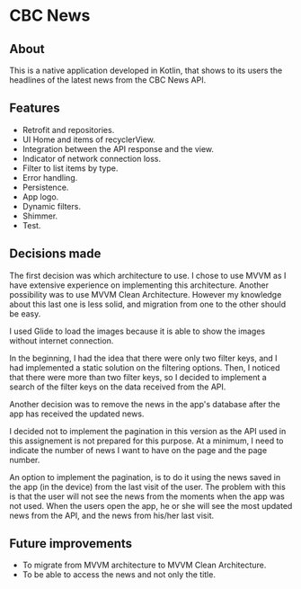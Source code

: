 # CBC News

## About

This is a native application developed in Kotlin, that shows to its users the headlines of the latest news from the CBC News API. 

## Features

- Retrofit and repositories.
- UI Home and items of recyclerView.
- Integration between the API response and the view. 
- Indicator of network connection loss.
- Filter to list items by type.
- Error handling.
- Persistence.
- App logo.
- Dynamic filters.
- Shimmer.
- Test.


## Decisions made 

The first decision was which architecture to use. I chose to use MVVM as I have extensive experience on implementing this architecture. Another possibility was to use MVVM Clean Architecture. However my knowledge about this last one is less solid, and migration from one to the other should be easy.

I used Glide to load the images because it is able to show the images without internet connection.

In the beginning, I had the idea that there were only two filter keys, and I had implemented a static solution on the filtering options. Then, I noticed that there were more than two filter keys, so I decided to implement a search of the filter keys on the data received from the API. 

Another decision was to remove the news in the app's database after the app has received the updated news.

I decided not to implement the pagination in this version as the API used in this assignement is not prepared for this purpose. At a minimum, I need to indicate the number of news I want to have on the page and the page number. 

An option to implement the pagination, is to do it using the news saved in the app (in the device) from the last visit of the user. The problem with this is that the user will not see the news from the moments when the app was not used. When the users open the app, he or she will see the most updated news from the API, and the news from his/her last visit.

## Future improvements

- To migrate from MVVM architecture to MVVM Clean Architecture.
- To be able to access the news and not only the title.
